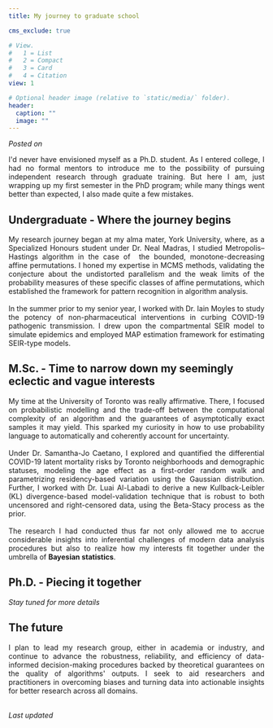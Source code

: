 ```yaml
---
title: My journey to graduate school

cms_exclude: true

# View.
#   1 = List
#   2 = Compact
#   3 = Card
#   4 = Citation
view: 1

# Optional header image (relative to `static/media/` folder).
header:
  caption: ""
  image: ""
---
```


<body>
<p> <em> Posted on</em>  </p>
</body>

<div style='text-align: justify' font-family: "Garamond", serif;>
I'd never have envisioned myself as a Ph.D. student. As I entered college, I had no formal mentors to introduce me to the possibility of pursuing independent research through graduate training. But here I am, just wrapping up my first semester in the PhD program; while many things went better than expected, I also made quite a few mistakes. 
</div>

## Undergraduate - Where the journey begins

<div style='text-align: justify' font-family: "Garamond", serif;>
My research journey began at my alma mater, York University, where, as a Specialized Honours student under Dr. Neal Madras, I studied Metropolis–Hastings algorithm in the case of  the bounded, monotone-decreasing affine permutations. I honed my expertise in MCMS methods, validating the conjecture about the undistorted parallelism and the weak limits of the probability measures of these specific classes of affine permutations, which established the framework for pattern recognition in algorithm analysis. 
<br><br>
In the summer prior to my senior year, I worked with Dr. Iain Moyles to study the potency of non-pharmaceutical interventions in curbing COVID-19 pathogenic transmission. I drew upon the compartmental SEIR model to simulate epidemics and employed MAP estimation framework for estimating SEIR-type models.
</div>

## M.Sc. - Time to narrow down my seemingly eclectic and vague interests

<div style='text-align: justify' font-family: "Garamond", serif;>
My time at the University of Toronto was really affirmative. There, I focused on probabilistic modelling and the trade-off between the computational complexity of an algorithm and the guarantees of asymptotically exact samples it may yield. This sparked my curiosity in how to use probability language to automatically and coherently account for uncertainty. 
<br><br>
Under Dr. Samantha-Jo Caetano, I explored and quantified the differential COVID-19 latent mortality risks by Toronto neighborhoods and demographic statuses, modeling the age effect as a first-order random walk and parametrizing residency-based variation using the Gaussian distribution. Further, I worked with Dr. Luai Al-Labadi to derive a new Kullback-Leibler (KL) divergence-based model-validation technique that is robust to both uncensored and right-censored data, using the Beta-Stacy process as the prior.
<br><br>
The research I had conducted thus far not only allowed me to accrue considerable insights into inferential challenges of modern data analysis procedures but also to realize how my interests fit together under the umbrella of <b> Bayesian statistics</b>. 
</div>

## Ph.D. - Piecing it together

<div style='text-align: justify' font-family: "Garamond", serif;>
<em> Stay tuned for more details </em>
</div>

## The future

<div style='text-align: justify' font-family: "Garamond", serif;>
I plan to lead my research group, either in academia or industry, and continue to advance the robustness, reliability, and efficiency of data-informed decision-making procedures backed by theoretical guarantees on the quality of algorithms' outputs. I seek to aid researchers and practitioners in overcoming biases and turning data into actionable insights for better research across all domains.
<br><br>
</div>

<body>
<p> <em> Last updated </em> </p>
<p id="demo"></p>
<script>
let text = document.lastModified;
document.getElementById("demo").innerHTML = text;
</script>

</body>